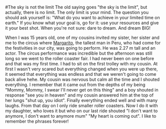 #The sky is not the limit 
The old saying goes "the sky is the limit", but actually, there is no limit. 
The only limit is your mind. 
The question you should ask yourself is: "What do you want to achieve in your limited time on earth."
If you know what your goal is, go for it: use your resources and give it your best shot.
When you're not sure: dare to dream. And dream BIG!



When I was 15 years old, one of my cousins invited my sister, her sister and me to the circus where  [Margarito](https://es.wikipedia.org/wiki/Margarito_Machacuay_Valera), the tallest man in Peru, who had come for the festivities in our city, was going to perform. He was 2.27 m tall and an actor. The circus performance was incredible but the afternoon was still long so we went to the roller coaster fair. I had never been on one before and that was my first time. I had to sit on the first trolley with my cousin. At first I wasn't very scared but everything changed when you were up there, it seemed that everything was endless and that we weren't going to come back alive hehe. My cousin was nervous but calm all the time and I shouted everything. I remember that it came out from the depths of my being "Mommy, Mommy, I swear I'll never get on this thing" and a boy shouted in response "see you in heaven" and my cousin answered him at the top of her lungs "shut up, you idiot". Finally everything ended well and with many laughs.
From that day on I only ride smaller roller coasters. Now I do it with my daughter, who loves it but who on our last ride shouted "I don't want to anymore, I don't want to anymore mum" "My heart is coming out". I like to remember the phrases forever!

